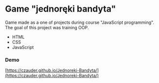 #  Game "jednoręki bandyta"

Game made as a one of projects during course "JavaScript programming". The goal of this project was training OOP.


-   HTML
-   CSS
-   JavaScript




### Demo
[https://czauder.github.io/Jednoreki-Bandyta/](https://czauder.github.io/Jednoreki-Bandyta/)
